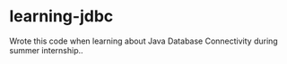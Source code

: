 # learning-jdbc
Wrote this code when learning about Java Database Connectivity during summer internship..
